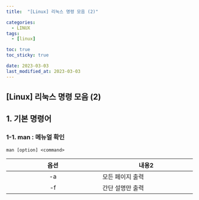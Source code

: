 ```yaml
---
title:  "[Linux] 리눅스 명령 모음 (2)" 

categories:
  - LINUX
tags:
  - [linux]

toc: true
toc_sticky: true

date: 2023-03-03
last_modified_at: 2023-03-03
---
```

[Linux] 리눅스 명령 모음 (2) 
---

<style>
table th:first-of-type {
    width: 10%;
}
table th:nth-of-type(2) {
    width: 10%;
}
table th:nth-of-type(3) {
    width: 50%;
}
table th:nth-of-type(4) {
    width: 30%;
}
</style>


## 1. 기본 명령어 

### 1-1. man : 메뉴얼 확인 
```
man [option] <command>
``` 

|옵션|내용2|
|:---:|---|
|-a|모든 페이지 출력|
|-f|간단 설명만 출력|
